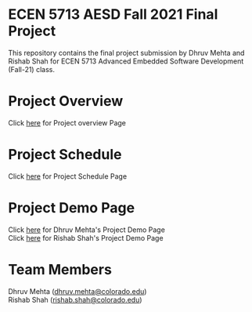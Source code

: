 # ECEN 5713 AESD Fall 2021 Final Project
This repository contains the final project submission by Dhruv Mehta and Rishab Shah for ECEN 5713 Advanced Embedded Software Development (Fall-21) class.
# Project Overview
Click [here](https://github.com/cu-ecen-aeld/final-project-DhruvHMehta/wiki/Project-Overview) for Project overview Page
# Project Schedule
Click [here](https://github.com/cu-ecen-aeld/final-project-DhruvHMehta/wiki/Final-Project-Schedule-Page) for Project Schedule Page
# Project Demo Page
Click [here](https://github.com/cu-ecen-aeld/final-project-DhruvHMehta/wiki/Dhruv-Mehta's-Final-Project-Video) for Dhruv Mehta's Project Demo Page  
Click [here](https://github.com/cu-ecen-aeld/final-project-Rishab-Shah/wiki/Rishab's-final-Project-video) for Rishab Shah's Project Demo Page
# Team Members
Dhruv Mehta (dhruv.mehta@colorado.edu)  <br>Rishab Shah (rishab.shah@colorado.edu)
